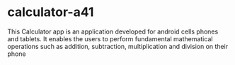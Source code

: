# calculator-a41
This Calculator app is an application developed for android cells phones and tablets. It enables the users to perform fundamental mathematical operations such as addition, subtraction, multiplication and division on their phone
